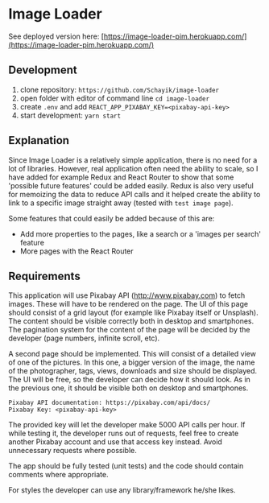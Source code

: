 
# Image Loader

See deployed version here: [https://image-loader-pim.herokuapp.com/](https://image-loader-pim.herokuapp.com/)

## Development

1. clone repository: `https://github.com/Schayik/image-loader`
2. open folder with editor of command line `cd image-loader`
3. create `.env` and add `REACT_APP_PIXABAY_KEY=<pixabay-api-key>`
4. start development: `yarn start`

## Explanation

Since Image Loader is a relatively simple application, there is no need for a lot of libraries. However, real application often need the ability to scale, so I have added for example Redux and React Router to show that some 'possible future features' could be added easily. Redux is also very useful for memoizing the data to reduce API calls and it helped create the ability to link to a specific image straight away (tested with `test image page`).

Some features that could easily be added because of this are:
* Add more properties to the pages, like a search or a 'images per search' feature
* More pages with the React Router

## Requirements

This application will use Pixabay API (http://www.pixabay.com) to fetch images. These will have to be rendered on the page. The UI of this page should consist of a grid layout (for example like Pixabay itself or Unsplash). The content should be visible correctly both in desktop and smartphones. The pagination system for the content of the page will be decided by the developer (page numbers, infinite scroll, etc). 

A second page should be implemented. This will consist of a detailed view of one of the pictures. In this one, a bigger version of the image, the name of the photographer, tags, views, downloads and size should be displayed. The UI will be free, so the developer can decide how it should look. As in the previous one, it should be visible both on desktop and smartphones.

```
Pixabay API documentation: https://pixabay.com/api/docs/
Pixabay Key: <pixabay-api-key>
```

The provided key will let the developer make 5000 API calls per hour. If while testing it, the developer runs out of requests, feel free to create another Pixabay account and use that access key instead. ​Avoid unnecessary requests where possible.
 
The app should be fully tested (unit tests) and the code should contain comments where appropriate.

For styles the developer can use any library/framework he/she likes.


<!-- This project was bootstrapped with [Create React App](https://github.com/facebook/create-react-app).

## Available Scripts

In the project directory, you can run:

### `yarn start`

Runs the app in the development mode.<br />
Open [http://localhost:3000](http://localhost:3000) to view it in the browser.

The page will reload if you make edits.<br />
You will also see any lint errors in the console.

### `yarn test`

Launches the test runner in the interactive watch mode.<br />
See the section about [running tests](https://facebook.github.io/create-react-app/docs/running-tests) for more information.

### `yarn build`

Builds the app for production to the `build` folder.<br />
It correctly bundles React in production mode and optimizes the build for the best performance.

The build is minified and the filenames include the hashes.<br />
Your app is ready to be deployed!

See the section about [deployment](https://facebook.github.io/create-react-app/docs/deployment) for more information.

### `yarn eject`

**Note: this is a one-way operation. Once you `eject`, you can’t go back!**

If you aren’t satisfied with the build tool and configuration choices, you can `eject` at any time. This command will remove the single build dependency from your project.

Instead, it will copy all the configuration files and the transitive dependencies (webpack, Babel, ESLint, etc) right into your project so you have full control over them. All of the commands except `eject` will still work, but they will point to the copied scripts so you can tweak them. At this point you’re on your own.

You don’t have to ever use `eject`. The curated feature set is suitable for small and middle deployments, and you shouldn’t feel obligated to use this feature. However we understand that this tool wouldn’t be useful if you couldn’t customize it when you are ready for it.

## Learn More

You can learn more in the [Create React App documentation](https://facebook.github.io/create-react-app/docs/getting-started).

To learn React, check out the [React documentation](https://reactjs.org/).

### Code Splitting

This section has moved here: https://facebook.github.io/create-react-app/docs/code-splitting

### Analyzing the Bundle Size

This section has moved here: https://facebook.github.io/create-react-app/docs/analyzing-the-bundle-size

### Making a Progressive Web App

This section has moved here: https://facebook.github.io/create-react-app/docs/making-a-progressive-web-app

### Advanced Configuration

This section has moved here: https://facebook.github.io/create-react-app/docs/advanced-configuration

### Deployment

This section has moved here: https://facebook.github.io/create-react-app/docs/deployment

### `yarn build` fails to minify

This section has moved here: https://facebook.github.io/create-react-app/docs/troubleshooting#npm-run-build-fails-to-minify -->
